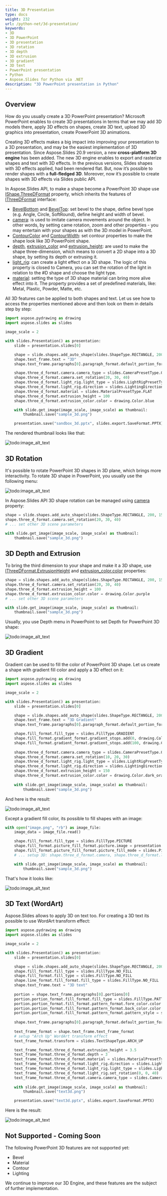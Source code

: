 ```yaml
---
title: 3D Presentation
type: docs
weight: 232
url: /python-net/3d-presentation/
keywords:
- 3D
- 3D PowerPoint
- 3D presentation
- 3D rotation
- 3D depth
- 3D extrusion
- 3D gradient
- 3D text
- PowerPoint presentation
- Python
- Aspose.Slides for Python via .NET
description: "3D PowerPoint presentation in Python"
---
```



## Overview
How do you usually create a 3D PowerPoint presentation?
Microsoft PowerPoint enables to create 3D presentations in terms that we may add 3D models there, apply 3D effects on shapes, 
create 3D text, upload 3D graphics into presentation, create PowerPoint 3D animations. 

Creating 3D effects makes a big impact into improving your presentation to a 3D presentation, and may be the easiest implementation of 3D presentation. 
Since Aspose.Slides 20.9 version, a new **cross-platform 3D engine** has been added. The new 3D engine enables 
to export and rasterize shapes and text with 3D effects. In the previous versions, 
Slides shapes with 3D effects applied, had been rendered flat. But, now it’s possible to 
render shapes with a **full-fledged 3D**.
Moreover, now it’s possible to create shapes with 3D effects via Slides public API.

In Aspose.Slides API, to make 
a shape become a PowerPoint 3D shape use [IShape.ThreeDFormat](https://reference.aspose.com/slides/python-net/aspose.slides/ishape/) property, 
which inherits the features of [IThreeDFormat](https://reference.aspose.com/slides/python-net/aspose.slides/ithreedformat) interface:
- [BevelBottom](https://reference.aspose.com/slides/python-net/aspose.slides/ithreedformat/) 
and [BevelTop](https://reference.aspose.com/slides/python-net/aspose.slides/ithreedformat/): set bevel to the shape, define bevel type (e.g. Angle, Circle, SoftRound), define height and width of bevel.
- [camera](https://reference.aspose.com/slides/python-net/aspose.slides/ithreedformat/): is used to imitate camera movements around the object. In other words, by setting came rotation, zoom and other properties - you may entertain with your 
shapes as with the 3D model in PowerPoint.
- [ContourColor](https://reference.aspose.com/slides/python-net/aspose.slides/ithreedformat/) 
and [ContourWidth](https://reference.aspose.com/slides/python-net/aspose.slides/ithreedformat/): set contour properties to make the shape look like 3D PowerPoint shape.
- [depth](https://reference.aspose.com/slides/python-net/aspose.slides/ithreedformat/), 
[extrusion_color](https://reference.aspose.com/slides/python-net/aspose.slides/ithreedformat/) 
and [extrusion_height](https://reference.aspose.com/slides/python-net/aspose.slides/ithreedformat/): are used to make the shape three-dimension, which means to convert a 2D shape into a 3D shape, 
by setting its depth or extrusing it.
- [light_rig](https://reference.aspose.com/slides/python-net/aspose.slides/ithreedformat/): can create a light effect on a 3D shape. The logic of this property is closed to Camera, you can set the rotation of the light 
in relation to the #D shape and choose the light type.
- [material](https://reference.aspose.com/slides/python-net/aspose.slides/ithreedformat/): setting the type of 3D shape material can bring more alive effect into it. The property provides a set of predefined materials, like: 
Metal, Plastic, Powder, Matte, etc.  

All 3D features can be applied to both shapes and text. Let us see how to access the properties mentioned above and then look on them in details step by step:
```py 
import aspose.pydrawing as drawing
import aspose.slides as slides

image_scale = 2

with slides.Presentation() as presentation:
    slide = presentation.slides[0]

    shape = slide.shapes.add_auto_shape(slides.ShapeType.RECTANGLE, 200, 150, 200, 200)
    shape.text_frame.text = "3D"
    shape.text_frame.paragraphs[0].paragraph_format.default_portion_format.font_height = 64

    shape.three_d_format.camera.camera_type = slides.CameraPresetType.ORTHOGRAPHIC_FRONT
    shape.three_d_format.camera.set_rotation(20, 30, 40)
    shape.three_d_format.light_rig.light_type = slides.LightRigPresetType.FLAT
    shape.three_d_format.light_rig.direction = slides.LightingDirection.TOP
    shape.three_d_format.material = slides.MaterialPresetType.FLAT
    shape.three_d_format.extrusion_height = 100
    shape.three_d_format.extrusion_color.color = drawing.Color.blue

    with slide.get_image(image_scale, image_scale) as thumbnail:
        thumbnail.save("sample_3d.png")

    presentation.save("sandbox_3d.pptx", slides.export.SaveFormat.PPTX)
```

The rendered thumbnail looks like that:

![todo:image_alt_text](img_01_01.png)

## 3D Rotation
It's possible to rotate PowerPoint 3D shapes in 3D plane, which brings more interactivity. To rotate 3D shape in PowerPoint, you usually use the following menu:

![todo:image_alt_text](img_02_01.png)

In Aspose.Slides API 3D shape rotation can be managed using [camera](https://reference.aspose.com/slides/python-net/aspose.slides/ithreedformat/) property:

```py
shape = slide.shapes.add_auto_shape(slides.ShapeType.RECTANGLE, 200, 150, 200, 200)
shape.three_d_format.camera.set_rotation(20, 30, 40)
# ... set other 3D scene parameters

with slide.get_image(image_scale, image_scale) as thumbnail:
    thumbnail.save("sample_3d.png")
```

## 3D Depth and Extrusion
To bring the third dimension to your shape and make it a 3D shape, use [IThreeDFormat.ExtrusionHeight](https://reference.aspose.com/slides/python-net/aspose.slides/ithreedformat/) 
and [extrusion_color.color](https://reference.aspose.com/slides/python-net/aspose.slides/ithreedformat/) properties:

```py
shape = slide.shapes.add_auto_shape(slides.ShapeType.RECTANGLE, 200, 150, 200, 200)
shape.three_d_format.camera.set_rotation(20, 30, 40)
shape.three_d_format.extrusion_height = 100
shape.three_d_format.extrusion_color.color = drawing.Color.purple
# ... set other 3D scene parameters

with slide.get_image(image_scale, image_scale) as thumbnail:
    thumbnail.save("sample_3d.png")
```

Usually, you use Depth menu in PowerPoint to set Depth for PowerPoint 3D shape:

![todo:image_alt_text](img_02_02.png)


## 3D Gradient
Gradient can be used to fill the color of PowerPoint 3D shape. Let us create a shape with gradient fill color and apply a 3D effect on it:

```py
import aspose.pydrawing as drawing
import aspose.slides as slides

image_scale = 2

with slides.Presentation() as presentation:
    slide = presentation.slides[0]

    shape = slide.shapes.add_auto_shape(slides.ShapeType.RECTANGLE, 200, 150, 250, 250)
    shape.text_frame.text = "3D Gradient"
    shape.text_frame.paragraphs[0].paragraph_format.default_portion_format.font_height = 64

    shape.fill_format.fill_type = slides.FillType.GRADIENT
    shape.fill_format.gradient_format.gradient_stops.add(0, drawing.Color.blue)
    shape.fill_format.gradient_format.gradient_stops.add(100, drawing.Color.orange)
   
    shape.three_d_format.camera.camera_type = slides.CameraPresetType.ORTHOGRAPHIC_FRONT
    shape.three_d_format.camera.set_rotation(10, 20, 30)
    shape.three_d_format.light_rig.light_type = slides.LightRigPresetType.FLAT
    shape.three_d_format.light_rig.direction = slides.LightingDirection.TOP
    shape.three_d_format.extrusion_height = 150
    shape.three_d_format.extrusion_color.color = drawing.Color.dark_orange
   
    with slide.get_image(image_scale, image_scale) as thumbnail:
        thumbnail.save("sample_3d.png")
```

And here is the result:

![todo:image_alt_text](img_02_03.png)

Except a gradient fill color, its possible to fill shapes with an image:
```py
with open("image.png", "rb") as image_file: 
    image_data = image_file.read()

    shape.fill_format.fill_type = slides.FillType.PICTURE
    shape.fill_format.picture_fill_format.picture.image = presentation.images.add_image(image_data)
    shape.fill_format.picture_fill_format.picture_fill_mode = slides.PictureFillMode.STRETCH
    # ... setup 3D: shape.three_d_format.camera, shape.three_d_format.light_rig, shape.three_d_format.Extrusion* properties

    with slide.get_image(image_scale, image_scale) as thumbnail:
        thumbnail.save("sample_3d.png")
```


That's how it looks like:

![todo:image_alt_text](img_02_04.png)

## 3D Text (WordArt)
Aspose.Slides allows to apply 3D on text too. For creating a 3D text its possible to use WordArt transform effect:

```py
import aspose.pydrawing as drawing
import aspose.slides as slides

image_scale = 2

with slides.Presentation() as presentation:
    slide = presentation.slides[0]

    shape = slide.shapes.add_auto_shape(slides.ShapeType.RECTANGLE, 200, 150, 250, 250)
    shape.fill_format.fill_type = slides.FillType.NO_FILL
    shape.fill_format.fill_type = slides.FillType.NO_FILL
    shape.line_format.fill_format.fill_type = slides.FillType.NO_FILL
    shape.text_frame.text = "3D text"
   
    portion = shape.text_frame.paragraphs[0].portions[0]
    portion.portion_format.fill_format.fill_type = slides.FillType.PATTERN
    portion.portion_format.fill_format.pattern_format.fore_color.color = drawing.Color.dark_orange
    portion.portion_format.fill_format.pattern_format.back_color.color = drawing.Color.white
    portion.portion_format.fill_format.pattern_format.pattern_style = slides.PatternStyle.LARGE_GRID
   
    shape.text_frame.paragraphs[0].paragraph_format.default_portion_format.font_height = 128
   
    text_frame_format = shape.text_frame.text_frame_format
    # setup "Arch Up" WordArt transform effect
    text_frame_format.transform = slides.TextShapeType.ARCH_UP

    text_frame_format.three_d_format.extrusion_height = 3.5
    text_frame_format.three_d_format.depth = 3
    text_frame_format.three_d_format.material = slides.MaterialPresetType.PLASTIC
    text_frame_format.three_d_format.light_rig.direction = slides.LightingDirection.TOP
    text_frame_format.three_d_format.light_rig.light_type = slides.LightRigPresetType.BALANCED
    text_frame_format.three_d_format.light_rig.set_rotation(0, 0, 40)
    text_frame_format.three_d_format.camera.camera_type = slides.CameraPresetType.PERSPECTIVE_CONTRASTING_RIGHT_FACING
   
    with slide.get_image(image_scale, image_scale) as thumbnail:
        thumbnail.save("text3d.png")

    presentation.save("text3d.pptx", slides.export.SaveFormat.PPTX)
```

Here is the result:

![todo:image_alt_text](img_02_05.png)


## Not Supported - Coming Soon
The following PowerPoint 3D features are not supported yet: 
- Bevel
- Material
- Contour
- Lighting

We continue to improve our 3D Engine, and these features are the subject of further implementation.

 

